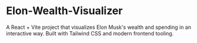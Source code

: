 # Elon-Wealth-Visualizer
A React + Vite project that visualizes Elon Musk's wealth and spending in an interactive way.  Built with Tailwind CSS and modern frontend tooling.
